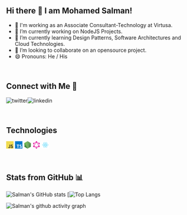 ## Hi there 👋 I am Mohamed Salman!


- 💼 I'm working as an Associate Consultant-Technology at Virtusa.
- 🔭 I’m currently working on NodeJS Projects.
- 🌱 I’m currently learning Design Patterns, Software Architectures and Cloud Technologies.
- 👯 I’m looking to collaborate on an opensource project.
- 😄 Pronouns: He / His

<br/>

## Connect with Me 🤝

<p>
<a href="https://twitter.com/akjsal">
   <img align="left" alt="twitter" src="https://img.shields.io/badge/Twitter-1DA1F2?style=for-the-badge&logo=twitter&logoColor=white" />
</a>&nbsp;&nbsp;

<!-- <a href="https://discordapp.com/users">
   <img align="left" alt="discord" src="https://img.shields.io/badge/Discord-7289DA?style=for-the-badge&logo=discord&logoColor=white" />
</a>&nbsp;&nbsp; -->

<a href="https://www.linkedin.com/in/mohamed-salman-05/">
   <img align="left" alt="linkedin" src="https://img.shields.io/badge/LinkedIn-0077B5?style=for-the-badge&logo=linkedin&logoColor=white" />
</a>
<p/>

<br/>

## Technologies

<code><img height="20" src="https://raw.githubusercontent.com/github/explore/80688e429a7d4ef2fca1e82350fe8e3517d3494d/topics/javascript/javascript.png"></code>
<code><img height="20" src="https://raw.githubusercontent.com/github/explore/80688e429a7d4ef2fca1e82350fe8e3517d3494d/topics/typescript/typescript.png"></code>
<code><img height="20" src="https://raw.githubusercontent.com/github/explore/80688e429a7d4ef2fca1e82350fe8e3517d3494d/topics/nodejs/nodejs.png"></code>
<code><img height="20" src="https://raw.githubusercontent.com/github/explore/5c058a388828bb5fde0bcafd4bc867b5bb3f26f3/topics/graphql/graphql.png"></code>
<code><img height="20" src="https://raw.githubusercontent.com/github/explore/80688e429a7d4ef2fca1e82350fe8e3517d3494d/topics/react/react.png"></code>   
  
<br/>

## Stats from GitHub 📊

![Salman's GitHub stats](https://github-readme-stats.vercel.app/api?username=salmantec&theme=tokyonight&show_icons=true)
[![Top Langs](https://github-readme-stats.vercel.app/api/top-langs/?username=salmantec&layout=compact&theme=tokyonight)

![Salman's github activity graph](https://activity-graph.herokuapp.com/graph?username=salmantec&theme=dracula)


